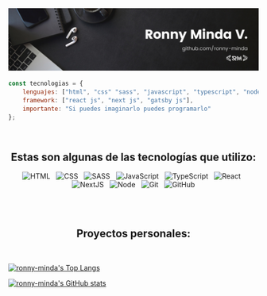 <!-- <h1 align="center"> Hola 👋🏽, Soy <a href="https://ronny-minda.github.io/">Ronny</a></h1>

<h3 align="center">
    Un desarrollador web front end.
</h3> -->

<img src="./assets/ba.png" alt="">


```javascript
const tecnologias = {
    lenguajes: ["html", "css" "sass", "javascript", "typescript", "node js"],
    framework: ["react js", "next js", "gatsby js"],
    importante: "Si puedes imaginarlo puedes programarlo"
};
```


<br/>


<h2 align="center">
    Estas son algunas de las tecnologías que utilizo:
</h2>


<p align="center">
  <!-- HTML -->
  <img src="https://img.shields.io/badge/HTML5-E34F26?style=for-the-badge&logo=html5&logoColor=white" alt="HTML" />&nbsp;&nbsp;
  <!-- CSS -->
  <img src="https://img.shields.io/badge/CSS3-1572B6?style=for-the-badge&logo=css3&logoColor=white" alt="CSS" />&nbsp;&nbsp;
  <!-- SCSS -->
  <img src="https://img.shields.io/badge/Sass-CC6699?style=for-the-badge&logo=sass&logoColor=white" alt="SASS" />&nbsp;&nbsp;
  <!-- JS -->
  <img src="https://img.shields.io/badge/JavaScript-323330?style=for-the-badge&logo=javascript&logoColor=F7DF1E" alt="JavaScript" />&nbsp;&nbsp;
  <!-- Typescript -->
  <img src="https://img.shields.io/badge/TypeScript-323330?style=for-the-badge&logo=typescript&logoColor=blue" alt="TypeScript" />&nbsp;&nbsp;
  <!-- React -->
  <img src="https://img.shields.io/badge/React-20232A?style=for-the-badge&logo=react&logoColor=61DAFB" alt="React" />&nbsp;&nbsp;
  <!-- Redux -->
<!--   <img src="https://img.shields.io/badge/Redux-7747bc?style=for-the-badge&logo=redux" alt="Redux" />&nbsp;&nbsp; -->
  <!-- NextJS -->
  <img src="https://img.shields.io/badge/NextJS-0070f5?style=for-the-badge&logo=nextjs" alt="NextJS" />&nbsp;&nbsp;
  <!-- NodeJS -->
  <img src="https://img.shields.io/badge/Node.js-43853D?style=for-the-badge&logo=node.js&logoColor=white" alt="Node" />&nbsp;&nbsp;
  <!-- Git -->
  <img src="https://img.shields.io/badge/Git-F05032?style=for-the-badge&logo=git&logoColor=white" alt="Git" />&nbsp;&nbsp;
  <!-- GitHub -->
  <img src="https://img.shields.io/badge/github%20-%23000.svg?&style=for-the-badge&logo=github&logoColor=white" alt="GitHub" />
  <!-- Figma -->
<!--   <img src="https://img.shields.io/badge/figma-%23000.svg?&style=for-the-badge&logo=figma&logoColor=white" alt="Figma" /> -->
</p>



<br/>

<br/>

<h2 align="center">
    Proyectos personales:
</h2>

<p align="center">
<!-- <img align="center" src="https://github-readme-stats.vercel.app/api?username=ronny-minda&show_icons=true&title_color=fff&icon_color=109eff&text_color=9f9f9f&bg_color=151515" alt="Chandan's Public Github Stats"> -->
</p>  

<br/>

[![ronny-minda's Top Langs](https://github-readme-stats.vercel.app/api/top-langs/?username=ronny-minda&layout=compact&title_color=f00&icon_color=f00&text_color=fff&bg_color=000000&border_radius=10&hide_border=true)](https://github.com/anuraghazra/github-readme-stats)

[![ronny-minda's GitHub stats](https://github-readme-stats.vercel.app/api?username=ronny-minda&count_private=true&show_icons=true&title_color=f00&icon_color=109eff&text_color=fff&bg_color=000000&border_radius=10&hide_border=true)](https://github.com/anuraghazra/github-readme-stats)



<p align="center">

</p>  

<!-- <h2 align="center">
  Redes de contacto
</h2>
<br/>
<p align="center">
 <a href="mailto:ronny.michael.minda.vera@gmail.com"><img src="./assets/gmail.png" width="70px" alt="mail"></a> &nbsp; &nbsp;
 <a href="#"><img src="./assets/linkedin.png" width="70px" alt="mail"></a> &nbsp; &nbsp;
  <a href="https://twitter.com/MichaelMinda7"><img src="./assets/Twitter.png" width="70px" alt="LinkedIn"></a> &nbsp; &nbsp;
</p> -->
